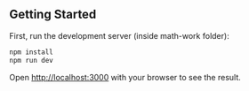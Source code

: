 ## Getting Started

First, run the development server (inside math-work folder):

```bash
npm install
npm run dev
```

Open [http://localhost:3000](http://localhost:3000) with your browser to see the result.
